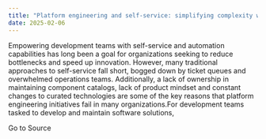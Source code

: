 ```yaml
---
title: "Platform engineering and self-service: simplifying complexity with Red Hat Developer Hub"
date: 2025-02-06
---
```


Empowering development teams with self-service and automation capabilities has long been a goal for organizations seeking to reduce bottlenecks and speed up innovation. However, many traditional approaches to self-service fall short, bogged down by ticket queues and overwhelmed operations teams. Additionally, a lack of ownership in maintaining component catalogs, lack of product mindset and constant changes to curated technologies are some of the key reasons that platform engineering initiatives fail in many organizations.For development teams tasked to develop and maintain software solutions,

Go to Source
